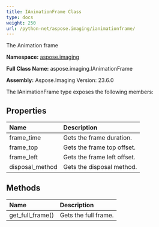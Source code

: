 ```yaml
---
title: IAnimationFrame Class
type: docs
weight: 250
url: /python-net/aspose.imaging/ianimationframe/
---
```


The Animation frame

**Namespace:** [aspose.imaging](/imaging/python-net/aspose.imaging/)

**Full Class Name:** aspose.imaging.IAnimationFrame

**Assembly:**  Aspose.Imaging Version: 23.6.0

The IAnimationFrame type exposes the following members:
## **Properties**
|**Name**|**Description**|
| :- | :- |
|frame_time|Gets the frame duration.|
|frame_top|Gets the frame top offset.|
|frame_left|Gets the frame left offset.|
|disposal_method|Gets the disposal method.|
## **Methods**
|**Name**|**Description**|
| :- | :- |
|get_full_frame()|Gets the full frame.|
